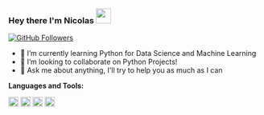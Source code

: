 ### Hey there I'm Nicolas   <img src="https://raw.githubusercontent.com/iampavangandhi/iampavangandhi/master/gifs/Hi.gif" width="30px">

[![GitHub Followers](https://img.shields.io/github/followers/nicaraujo?label=Follow&style=social)](https://github.com/nicaraujo?tab=followers)

<!-- - 🔭 I’m currently working on ... -->
- 🌱 I’m currently learning Python for Data Science and Machine Learning
- 👯 I’m looking to collaborate on Python Projects!<!-- - 🤔 I’m looking for help with ... -->
- 💬 Ask me about anything, I'll try to help you as much as I can
<!-- - 📫 How to reach me: ... -->
<!-- - 😄 Pronouns: ...
- ⚡ Fun fact: ...
-->
**Languages and Tools:**

<!-- <code><img height="20" src="https://raw.githubusercontent.com/github/explore/80688e429a7d4ef2fca1e82350fe8e3517d3494d/topics/html/html.png"></code> -->
<!-- <code><img height="20" src="https://raw.githubusercontent.com/github/explore/80688e429a7d4ef2fca1e82350fe8e3517d3494d/topics/css/css.png"></code> -->
<!-- <code><img height="20" src="https://raw.githubusercontent.com/github/explore/80688e429a7d4ef2fca1e82350fe8e3517d3494d/topics/javascript/javascript.png"></code> -->
<!-- <code><img height="20" src="https://raw.githubusercontent.com/github/explore/80688e429a7d4ef2fca1e82350fe8e3517d3494d/topics/java/java.png"></code> -->
<code><img height="20" src="https://cdn.iconscout.com/icon/free/png-256/java-43-569305.png"></code>
<code><img height="20" src="https://upload.wikimedia.org/wikipedia/commons/3/3f/Git_icon.svg"></code>
<code><img height="20" src="https://github.githubassets.com/images/modules/logos_page/GitHub-Mark.png"></code>
<code><img height="20" src="https://upload.wikimedia.org/wikipedia/commons/9/9a/Visual_Studio_Code_1.35_icon.svg"></code>
<!-- <code><img height="20" src="https://raw.githubusercontent.com/github/explore/05d0f0dfceafd861bdf2b53559399dae7b2e2d8b/topics/figma/figma.png"></code> -->
